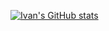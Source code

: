 [![Ivan's GitHub stats](https://github-readme-stats.vercel.app/api?username=fedorenkoivan)](https://github.com/fedorenkoivan/github-readme-stats)

<!--
**fedorenkoivan/fedorenkoivan** is a ✨ _special_ ✨ repository because its `README.md` (this file) appears on your GitHub profile.

Here are some ideas to get you started:

- 🔭 I’m currently working on ...
- 🌱 I’m currently learning ...
- 👯 I’m looking to collaborate on ...
- 🤔 I’m looking for help with ...
- 💬 Ask me about ...
- 📫 How to reach me: ...
- 😄 Pronouns: ...
- ⚡ Fun fact: ...
-->
